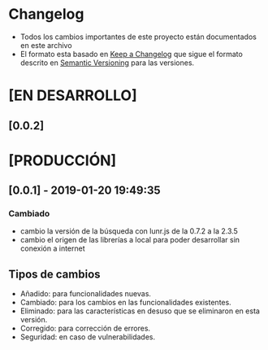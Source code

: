 # Changelog

* Todos los cambios importantes de este proyecto están documentados en este archivo
* El formato esta basado en [Keep a Changelog](http://keepachangelog.com/es-ES/1.0.0/)
que sigue el formato descrito en [Semantic Versioning](http://semver.org/spec/v2.0.0.html) para las versiones.

# [EN DESARROLLO]

## [0.0.2]

# [PRODUCCIÓN]

## [0.0.1] - 2019-01-20 19:49:35

### Cambiado

* cambio la versión de la búsqueda con lunr.js de la 0.7.2 a la 2.3.5
* cambio el origen de las librerías a local para poder desarrollar sin conexión a internet

## Tipos de cambios

* Añadido: para funcionalidades nuevas.
* Cambiado: para los cambios en las funcionalidades existentes.
* Eliminado: para las características en desuso que se eliminaron en esta versión.
* Corregido: para corrección de errores.
* Seguridad: en caso de vulnerabilidades.